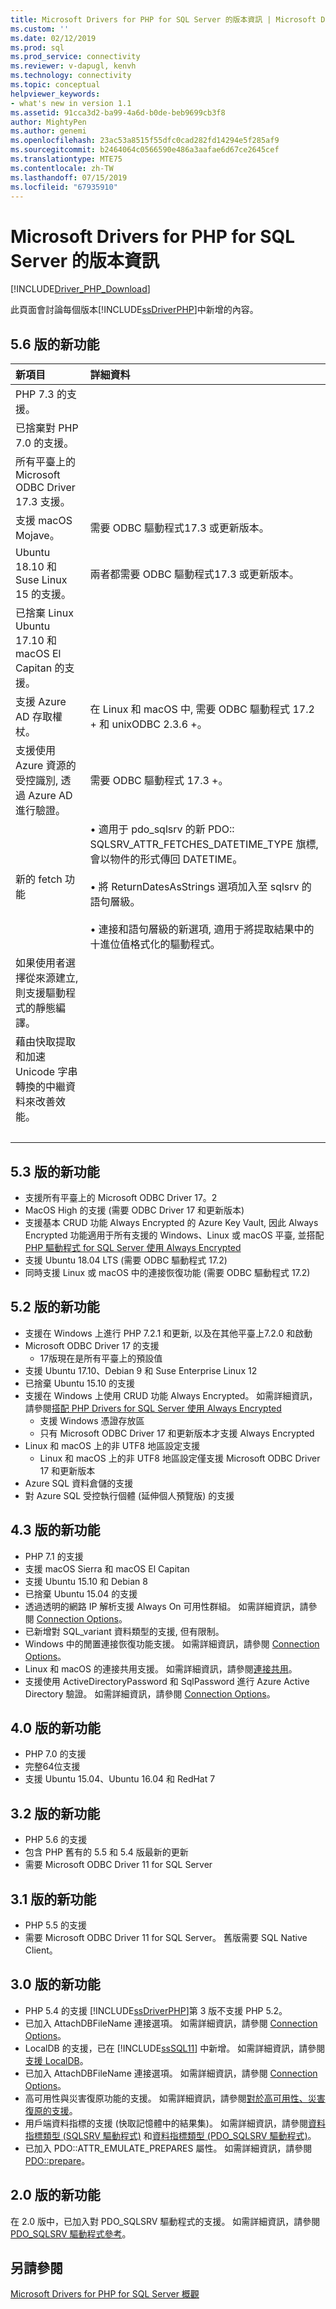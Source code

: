 ```yaml
---
title: Microsoft Drivers for PHP for SQL Server 的版本資訊 | Microsoft Docs
ms.custom: ''
ms.date: 02/12/2019
ms.prod: sql
ms.prod_service: connectivity
ms.reviewer: v-dapugl, kenvh
ms.technology: connectivity
ms.topic: conceptual
helpviewer_keywords:
- what's new in version 1.1
ms.assetid: 91cca3d2-ba99-4a6d-b0de-beb9699cb3f8
author: MightyPen
ms.author: genemi
ms.openlocfilehash: 23ac53a8515f55dfc0cad282fd14294e5f285af9
ms.sourcegitcommit: b2464064c0566590e486a3aafae6d67ce2645cef
ms.translationtype: MTE75
ms.contentlocale: zh-TW
ms.lasthandoff: 07/15/2019
ms.locfileid: "67935910"
---
```

# <a name="release-notes-for-the-microsoft-drivers-for-php-for-sql-server"></a>Microsoft Drivers for PHP for SQL Server 的版本資訊

[!INCLUDE[Driver_PHP_Download](../../includes/driver_php_download.md)]

此頁面會討論每個版本[!INCLUDE[ssDriverPHP](../../includes/ssdriverphp_md.md)]中新增的內容。  

<!--
Hello, We are standardizing the format of content inside our Release Notes (or What's New) articles.
Instead of bullets (or paragraphs), we have shifted to the 2-column format you see for H2 **What's New in Version 5.6**.
It is not necessary to reformat all the older H2 sections in this Release Notes file, but.....

Going forward, please be sure to use the 2-column format.

Also, all Release Notes .md file names now must begin with 'release-notes-*.md'.  And no filler words.
The 5.6 edition of this file is being renamed.....
FROM:  'release-notes-for-the-php-sql-driver.md'
TO  :  'release-notes-php-sql-driver.md'

For any questions, ask GeneMi or CraigG.
Thanks a lot.  2019-03-28  (DevO= 1467988)
-->

## <a name="whats-new-in-version-56"></a>5\.6 版的新功能

| 新項目 | 詳細資料 |
| :------- | :------ |
| PHP 7.3 的支援。 | &nbsp; |
| 已捨棄對 PHP 7.0 的支援。 | &nbsp; |
| 所有平臺上的 Microsoft ODBC Driver 17.3 支援。 | &nbsp; |
| 支援 macOS Mojave。 | 需要 ODBC 驅動程式17.3 或更新版本。 |
| Ubuntu 18.10 和 Suse Linux 15 的支援。 | 兩者都需要 ODBC 驅動程式17.3 或更新版本。 |
| 已捨棄 Linux Ubuntu 17.10 和 macOS El Capitan 的支援。 | &nbsp; |
| 支援 Azure AD 存取權杖。 | 在 Linux 和 macOS 中, 需要 ODBC 驅動程式 17.2 + 和 unixODBC 2.3.6 +。 |
| 支援使用 Azure 資源的受控識別, 透過 Azure AD 進行驗證。 | 需要 ODBC 驅動程式 17.3 +。 |
| 新的 fetch 功能 | &bull;&nbsp;適用于 pdo_sqlsrv 的新 PDO:: SQLSRV_ATTR_FETCHES_DATETIME_TYPE 旗標, 會以物件的形式傳回 DATETIME。<br/><br/>&bull;&nbsp;將 ReturnDatesAsStrings 選項加入至 sqlsrv 的語句層級。<br/><br/>&bull;&nbsp;連接和語句層級的新選項, 適用于將提取結果中的十進位值格式化的驅動程式。 |
| 如果使用者選擇從來源建立, 則支援驅動程式的靜態編譯。 | &nbsp; |
| 藉由快取提取和加速 Unicode 字串轉換的中繼資料來改善效能。 | &nbsp; |
| &nbsp; | &nbsp; |

## <a name="whats-new-in-version-53"></a>5\.3 版的新功能

- 支援所有平臺上的 Microsoft ODBC Driver 17。2
- MacOS High 的支援 (需要 ODBC Driver 17 和更新版本)
- 支援基本 CRUD 功能 Always Encrypted 的 Azure Key Vault, 因此 Always Encrypted 功能適用于所有支援的 Windows、Linux 或 macOS 平臺, 並搭配[PHP 驅動程式 for SQL Server 使用 Always Encrypted](../../connect/php/using-always-encrypted-php-drivers.md)
- 支援 Ubuntu 18.04 LTS (需要 ODBC 驅動程式 17.2)
- 同時支援 Linux 或 macOS 中的連接恢復功能 (需要 ODBC 驅動程式 17.2)

## <a name="whats-new-in-version-52"></a>5\.2 版的新功能

- 支援在 Windows 上進行 PHP 7.2.1 和更新, 以及在其他平臺上7.2.0 和啟動
- Microsoft ODBC Driver 17 的支援
  - 17版現在是所有平臺上的預設值
- 支援 Ubuntu 17.10、Debian 9 和 Suse Enterprise Linux 12
- 已捨棄 Ubuntu 15.10 的支援
- 支援在 Windows 上使用 CRUD 功能 Always Encrypted。 如需詳細資訊，請參閱[搭配 PHP Drivers for SQL Server 使用 Always Encrypted](../../connect/php/using-always-encrypted-php-drivers.md)
  - 支援 Windows 憑證存放區
  - 只有 Microsoft ODBC Driver 17 和更新版本才支援 Always Encrypted
- Linux 和 macOS 上的非 UTF8 地區設定支援
  - Linux 和 macOS 上的非 UTF8 地區設定僅支援 Microsoft ODBC Driver 17 和更新版本
- Azure SQL 資料倉儲的支援
- 對 Azure SQL 受控執行個體 (延伸個人預覽版) 的支援

## <a name="whats-new-in-version-43"></a>4\.3 版的新功能

- PHP 7.1 的支援
- 支援 macOS Sierra 和 macOS El Capitan
- 支援 Ubuntu 15.10 和 Debian 8
- 已捨棄 Ubuntu 15.04 的支援
- 透過透明的網路 IP 解析支援 Always On 可用性群組。 如需詳細資訊，請參閱 [Connection Options](../../connect/php/connection-options.md)。
- 已新增對 SQL_variant 資料類型的支援, 但有限制。
- Windows 中的閒置連接恢復功能支援。 如需詳細資訊，請參閱 [Connection Options](../../connect/php/connection-options.md)。
- Linux 和 macOS 的連接共用支援。 如需詳細資訊，請參閱[連接共用](../../connect/php/connection-pooling-microsoft-drivers-for-php-for-sql-server.md)。
- 支援使用 ActiveDirectoryPassword 和 SqlPassword 進行 Azure Active Directory 驗證。 如需詳細資訊，請參閱 [Connection Options](../../connect/php/connection-options.md)。

## <a name="whats-new-in-version-40"></a>4\.0 版的新功能

- PHP 7.0 的支援  
- 完整64位支援
- 支援 Ubuntu 15.04、Ubuntu 16.04 和 RedHat 7

## <a name="whats-new-in-version-32"></a>3\.2 版的新功能

- PHP 5.6 的支援   
- 包含 PHP 舊有的 5.5 和 5.4 版最新的更新   
- 需要 Microsoft ODBC Driver 11 for SQL Server  

## <a name="whats-new-in-version-31"></a>3\.1 版的新功能

- PHP 5.5 的支援  
- 需要 Microsoft ODBC Driver 11 for SQL Server。 舊版需要 SQL Native Client。  

## <a name="whats-new-in-version-30"></a>3\.0 版的新功能  

- PHP 5.4 的支援  [!INCLUDE[ssDriverPHP](../../includes/ssdriverphp_md.md)]第 3 版不支援 PHP 5.2。  
- 已加入 AttachDBFileName 連接選項。 如需詳細資訊，請參閱 [Connection Options](../../connect/php/connection-options.md)。  
- LocalDB 的支援，已在 [!INCLUDE[ssSQL11](../../includes/sssql11-md.md)] 中新增。 如需詳細資訊，請參閱[支援 LocalDB](../../connect/php/php-driver-for-sql-server-support-for-localdb.md)。
- 已加入 AttachDBFileName 連接選項。 如需詳細資訊，請參閱 [Connection Options](../../connect/php/connection-options.md)。  
- 高可用性與災害復原功能的支援。 如需詳細資訊，請參閱[對於高可用性、災害復原的支援](../../connect/php/php-driver-for-sql-server-support-for-high-availability-disaster-recovery.md)。
- 用戶端資料指標的支援 (快取記憶體中的結果集)。 如需詳細資訊，請參閱[資料指標類型 &#40;SQLSRV 驅動程式&#41;](../../connect/php/cursor-types-sqlsrv-driver.md) 和[資料指標類型 &#40;PDO_SQLSRV 驅動程式&#41;](../../connect/php/cursor-types-pdo-sqlsrv-driver.md)。
- 已加入 PDO::ATTR_EMULATE_PREPARES 屬性。 如需詳細資訊，請參閱 [PDO::prepare](../../connect/php/pdo-prepare.md)。  

## <a name="whats-new-in-version-20"></a>2\.0 版的新功能

在 2.0 版中，已加入對 PDO_SQLSRV 驅動程式的支援。 如需詳細資訊，請參閱 [PDO_SQLSRV 驅動程式參考](../../connect/php/pdo-sqlsrv-driver-reference.md)。  

## <a name="see-also"></a>另請參閱

[Microsoft Drivers for PHP for SQL Server 概觀](../../connect/php/overview-of-the-php-sql-driver.md)
